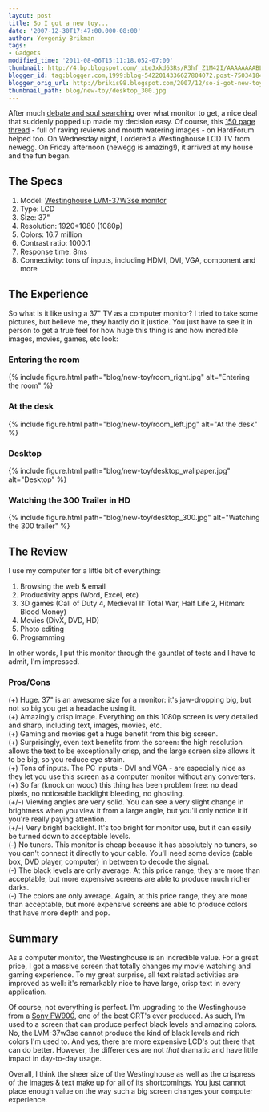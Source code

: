 ```yaml
---
layout: post
title: So I got a new toy...
date: '2007-12-30T17:47:00.000-08:00'
author: Yevgeniy Brikman
tags:
- Gadgets
modified_time: '2011-08-06T15:11:18.052-07:00'
thumbnail: http://4.bp.blogspot.com/_xLeJxkd63Rs/R3hf_Z1M42I/AAAAAAAABLc/3-sM_YDnFkQ/s72-c/room_right.jpg
blogger_id: tag:blogger.com,1999:blog-5422014336627804072.post-7503418421883465166
blogger_orig_url: http://brikis98.blogspot.com/2007/12/so-i-got-new-toy.html
thumbnail_path: blog/new-toy/desktop_300.jpg
---
```


After much [debate and soul 
searching](http://brikis98.blogspot.com/2007/12/search-for-monitor.html) over 
what monitor to get, a nice deal that suddenly popped up made my decision 
easy. Of course, this [150 page 
thread](http://www.hardforum.com/showthread.php?t=1088497) - full of raving 
reviews and mouth watering images - on HardForum helped too. On Wednesday 
night, I ordered a Westinghouse LCD TV from newegg. On Friday afternoon 
(newegg is amazing!), it arrived at my house and the fun began. 

## The Specs 

1. Model: [Westinghouse LVM-37W3se 
monitor](http://www.westinghousedigital.com/details.aspx?itemnum=165#VALUE) 
1. Type: LCD 
1. Size: 37" 
1. Resolution: 1920*1080 (1080p) 
1. Colors: 16.7 million 
1. Contrast ratio: 1000:1 
1. Response time: 8ms 
1. Connectivity: tons of inputs, including HDMI, DVI, VGA, component and more 

## The Experience 

So what is it like using a 37" TV as a computer monitor? I tried to take some 
pictures, but believe me, they hardly do it justice. You just have to see it 
in person to get a true feel for how huge this thing is and how incredible 
images, movies, games, etc look: 

### Entering the room
 
{% include figure.html path="blog/new-toy/room_right.jpg" alt="Entering the room" %}

### At the desk

{% include figure.html path="blog/new-toy/room_left.jpg" alt="At the desk" %}
 
### Desktop

{% include figure.html path="blog/new-toy/desktop_wallpaper.jpg" alt="Desktop" %}
 
### Watching the 300 Trailer in HD
 
{% include figure.html path="blog/new-toy/desktop_300.jpg" alt="Watching the 300 trailer" %}

## The Review 

I use my computer for a little bit of everything: 

1. Browsing the web &amp; email 
1. Productivity apps (Word, Excel, etc) 
1. 3D games (Call of Duty 4, Medieval II: Total War, Half Life 2, Hitman: 
Blood Money) 
1. Movies (DivX, DVD, HD) 
1. Photo editing 
1. Programming 

In other words, I put this monitor through the gauntlet of tests and I have to 
admit, I'm impressed. 

### Pros/Cons 

(+) Huge. 37" is an awesome size for a monitor: it's jaw-dropping big, 
but not so big you get a headache using it.  
(+) Amazingly crisp image. Everything on this 1080p screen is very detailed 
and sharp, including text, images, movies, etc.  
(+) Gaming and movies get a huge benefit from this big screen.  
(+) Surprisingly, even text benefits from the screen: the high resolution 
allows the text to be exceptionally crisp, and the large screen size allows it 
to be big, so you reduce eye strain.  
(+) Tons of inputs. The PC inputs - DVI and VGA - are especially nice as they 
let you use this screen as a computer monitor without any converters.  
(+) So far (knock on wood) this thing has been problem free: no dead pixels, 
no noticeable backlight bleeding, no ghosting.  
(+/-) Viewing angles are very solid. You can see a very slight change in 
brightness when you view it from a large angle, but you'll only notice it if 
you're really paying attention.  
(+/-) Very bright backlight. It's too bright for monitor use, but it can 
easily be turned down to acceptable levels.  
(-) No tuners. This monitor is cheap because it has absolutely no tuners, so 
you can't connect it directly to your cable. You'll need some device (cable 
box, DVD player, computer) in between to decode the signal.  
(-) The black levels are only average. At this price range, they are more than 
acceptable, but more expensive screens are able to produce much richer darks.  
(-) The colors are only average. Again, at this price range, they are more 
than acceptable, but more expensive screens are able to produce colors that 
have more depth and pop.  

## Summary 

As a computer monitor, the Westinghouse is an incredible value. For a 
great price, I got a massive screen that totally changes my movie watching and 
gaming experience. To my great surprise, all text related activities are 
improved as well: it's remarkably nice to have large, crisp text in every 
application. 

Of course, not everything is perfect. I'm upgrading to the Westinghouse from a 
[Sony FW900](http://www.hardforum.com/showthread.php?t=952788), one of the 
best CRT's ever produced. As such, I'm used to a screen that can produce 
perfect black levels and amazing colors. No, the LVM-37w3se cannot produce the 
kind of black levels and rich colors I'm used to. And yes, there are more 
expensive LCD's out there that can do better. However, the differences are not 
*that* dramatic and have little impact in day-to-day usage. 

Overall, I think the sheer size of the Westinghouse as well as the crispness 
of the images &amp; text make up for all of its shortcomings. You just cannot 
place enough value on the way such a big screen changes your computer 
experience. 